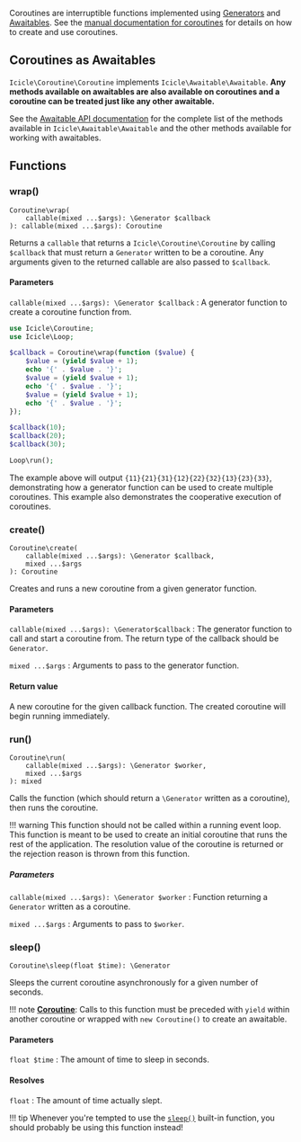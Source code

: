 Coroutines are interruptible functions implemented using [Generators](http://www.php.net/manual/en/language.generators.overview.php) and [Awaitables](../Awaitable/index.md). See the [manual documentation for coroutines](../../manual/coroutines.md) for details on how to create and use coroutines.


## Coroutines as Awaitables

`Icicle\Coroutine\Coroutine` implements `Icicle\Awaitable\Awaitable`. **Any methods available on awaitables are also available on coroutines and a coroutine can be treated just like any other awaitable.**

See the [Awaitable API documentation](../Awaitable/index.md) for the complete list of the methods available in `Icicle\Awaitable\Awaitable` and the other methods available for working with awaitables.


## Functions

### wrap()

    Coroutine\wrap(
        callable(mixed ...$args): \Generator $callback
    ): callable(mixed ...$args): Coroutine

Returns a `callable` that returns a `Icicle\Coroutine\Coroutine` by calling `$callback` that must return a `Generator` written to be a coroutine. Any arguments given to the returned callable are also passed to `$callback`.

#### Parameters
`callable(mixed ...$args): \Generator $callback`
:   A generator function to create a coroutine function from.

```php
use Icicle\Coroutine;
use Icicle\Loop;

$callback = Coroutine\wrap(function ($value) {
    $value = (yield $value + 1);
    echo '{' . $value . '}';
    $value = (yield $value + 1);
    echo '{' . $value . '}';
    $value = (yield $value + 1);
    echo '{' . $value . '}';
});

$callback(10);
$callback(20);
$callback(30);

Loop\run();
```

The example above will output `{11}{21}{31}{12}{22}{32}{13}{23}{33}`, demonstrating how a generator function can be used to create multiple coroutines. This example also demonstrates the cooperative execution of coroutines.


### create()

    Coroutine\create(
        callable(mixed ...$args): \Generator $callback,
        mixed ...$args
    ): Coroutine

Creates and runs a new coroutine from a given generator function.

#### Parameters
`callable(mixed ...$args): \Generator$callback`
:   The generator function to call and start a coroutine from. The return type of the callback should be `Generator`.

`mixed ...$args`
:   Arguments to pass to the generator function.

#### Return value
A new coroutine for the given callback function. The created coroutine will begin running immediately.


### run()

    Coroutine\run(
        callable(mixed ...$args): \Generator $worker,
        mixed ...$args
    ): mixed

Calls the function (which should return a `\Generator` written as a coroutine), then runs the coroutine.

!!! warning
    This function should not be called within a running event loop. This function is meant to be used to create an initial coroutine that runs the rest of the application. The resolution value of the coroutine is returned or the rejection reason is thrown from this function.

##### Parameters
`callable(mixed ...$args): \Generator $worker`
:   Function returning a `Generator` written as a coroutine.

`mixed ...$args`
:   Arguments to pass to `$worker`.


### sleep()

    Coroutine\sleep(float $time): \Generator

Sleeps the current coroutine asynchronously for a given number of seconds.

!!! note
    [**Coroutine**](../../manual/coroutines.md): Calls to this function must be preceded with `yield` within another coroutine or wrapped with `new Coroutine()` to create an awaitable.

#### Parameters
`float $time`
:   The amount of time to sleep in seconds.

#### Resolves
`float`
:   The amount of time actually slept.

!!! tip
    Whenever you're tempted to use the [`sleep()`](http://php.net/sleep) built-in function, you should probably be using this function instead!
